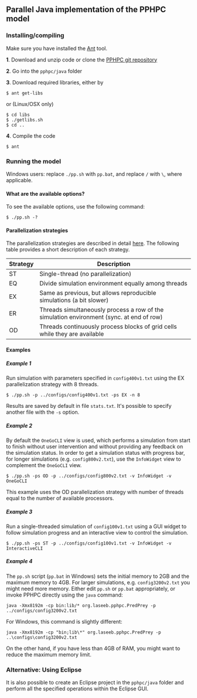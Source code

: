 ## Parallel Java implementation of the PPHPC model

### Installing/compiling

Make sure you have installed the [Ant](http://ant.apache.org/) tool.

**1**. Download and unzip code or clone the 
[PPHPC git repository](https://github.com/fakenmc/pphpc)

**2**. Go into the `pphpc/java` folder

**3**. Download required libraries, either by

```
$ ant get-libs
```

or (Linux/OSX only)

```
$ cd libs
$ ./getlibs.sh
$ cd ..
```

**4**. Compile the code

```
$ ant
```

### Running the model

Windows users: replace `./pp.sh` with `pp.bat`, and replace `/` with 
`\`, where applicable.

#### What are the available options?

To see the available options, use the following command:

```
$ ./pp.sh -?
```

#### Parallelization strategies

The parallelization strategies are described in detail 
[here](http://arxiv.org/abs/1507.04047). The following table provides
a short description of each strategy.

Strategy | Description
---------|------------
ST       | Single-thread (no parallelization)
EQ       | Divide simulation environment equally among threads
EX       | Same as previous, but allows reproducible simulations (a bit slower)
ER       | Threads simultaneously process a row of the simulation environment (sync. at end of row)
OD       | Threads continuously process blocks of grid cells while they are available

#### Examples

##### Example 1

Run simulation with parameters specified in `config400v1.txt` using the 
EX parallelization strategy with 8 threads.

```
$ ./pp.sh -p ../configs/config400v1.txt -ps EX -n 8
```

Results are saved by default in file `stats.txt`. It's possible to
specify another file with the `-s` option.

##### Example 2

By default the `OneGoCLI` view is used, which performs a simulation from start 
to finish without user intervention and without providing any feedback on the
simulation status. In order to get a simulation status with progress bar, for
longer simulations (e.g. `config800v2.txt`), use the `InfoWidget` view to
complement the `OneGoCLI` view.

```
$ ./pp.sh -ps OD -p ../configs/config800v2.txt -v InfoWidget -v OneGoCLI
```

This example uses the OD parallelization strategy with number of threads equal
to the number of available processors.

##### Example 3

Run a single-threaded simulation of `config100v1.txt` using a GUI widget 
to follow simulation progress and an interactive view to control the
simulation.

```
$ ./pp.sh -ps ST -p ../configs/config100v1.txt -v InfoWidget -v InteractiveCLI
```

##### Example 4

The `pp.sh` script (`pp.bat` in Windows) sets the initial memory to 2GB and the
maximum memory to 4GB. For larger simulations, e.g. `config3200v2.txt` you might
need more memory. Either edit `pp.sh` or `pp.bat` appropriately, or invoke PPHPC
directly using the `java` command:

```
java -Xmx8192m -cp bin:lib/* org.laseeb.pphpc.PredPrey -p ../configs/config3200v2.txt
```

For Windows, this command is slightly different:

```
java -Xmx8192m -cp "bin;lib\*" org.laseeb.pphpc.PredPrey -p ..\configs\config3200v2.txt
```

On the other hand, if you have less than 4GB of RAM, you might want to reduce
the maximum memory limit.

### Alternative: Using Eclipse

It is also possible to create an Eclipse project in the `pphpc/java` 
folder and perform all the specified operations within the Eclipse GUI.
